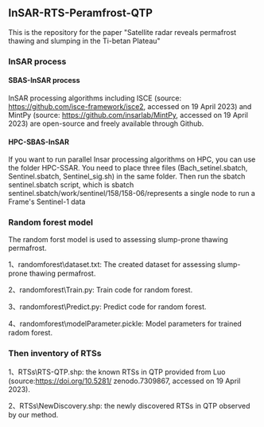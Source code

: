 ## InSAR-RTS-Peramfrost-QTP
This is the repository for the paper "Satellite radar reveals permafrost thawing and slumping in the Ti-betan Plateau"
### InSAR process
#### SBAS-InSAR process
InSAR processing algorithms including ISCE (source: https://github.com/isce-framework/isce2, accessed on 19 April 2023) and MintPy (source: https://github.com/insarlab/MintPy, accessed on 19 April 2023) are open-source and freely available through Github.
#### HPC-SBAS-InSAR
If you want to run parallel Insar processing algorithms on HPC, you can use the folder HPC-SSAR. You need to place three files (Bach_setinel.sbatch, Sentinel.sbatch, Sentinel_sig.sh) in the same folder. Then run the sbatch sentinel.sbatch script, which is sbatch sentinel.sbatch/work/sentinel/158/158-06/represents a single node to run a Frame's Sentinel-1 data
### Random forest model
The random forst model is used to assessing slump-prone thawing permafrost.<br>

1、randomforest\dataset.txt: The created dataset for assessing slump-prone thawing permafrost. <br>

2、randomforest\Train.py: Train code for random forest. <br>

3、randomforest\Predict.py: Predict code for random forest. <br>

4、randomforest\modelParameter.pickle: Model parameters for trained radom forest. <br>

### Then inventory of RTSs
1、RTSs\RTS-QTP.shp: the known RTSs in QTP provided from Luo (source:https://doi.org/10.5281/ zenodo.7309867, accessed on 19 April 2023). <br>

2、RTSs\NewDiscovery.shp: the newly discovered RTSs in QTP observed by our method.<br>

